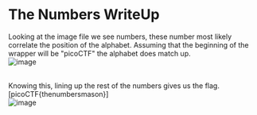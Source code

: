 # The Numbers WriteUp

Looking at the image file we see numbers, these number most likely correlate the position of the alphabet. Assuming that the beginning of the wrapper will be "picoCTF" the alphabet does match up.</br> 
![image](https://github.com/ShadowBringer007/CTF_Repository/assets/47370367/98e42ea7-349a-4e58-9d43-481268286345)</br>
</br>

Knowing this, lining up the rest of the numbers gives us the flag.[picoCTF{thenumbersmason}]</br>
![image](https://github.com/ShadowBringer007/CTF_Repository/assets/47370367/8023e599-d30e-49d7-9fa6-d26f15a96382)</br>
